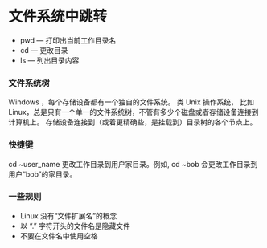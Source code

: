 # 文件系统中跳转

* pwd — 打印出当前工作目录名
* cd — 更改目录
* ls — 列出目录内容

### 文件系统树

Windows ，每个存储设备都有一个独自的文件系统。
类 Unix 操作系统， 比如 Linux，总是只有一个单一的文件系统树，不管有多少个磁盘或者存储设备连接到计算机上。
存储设备连接到（或着更精确些，是挂载到）目录树的各个节点上。

### 快捷键

cd ~user_name	更改工作目录到用户家目录。例如, cd ~bob 会更改工作目录到用户“bob”的家目录。

### 一些规则

* Linux 没有“文件扩展名”的概念
* 以 “.” 字符开头的文件名是隐藏文件
* 不要在文件名中使用空格


